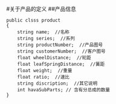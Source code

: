 #关于产品的定义
##产品信息

    public clsss product
    {
        string name;  //名称
        string series;  //系列
        string productNumber;  //产品图号
        string customerNumber;  //客户图号
        float wheelDistance;  //轮距
        float leafSpringDistance;  //簧距
        float weight;  //重量
        float ratio;  //速比
        string discription;  //其它说明
        int havaSubParts; // 含有分总成的数量
    }

